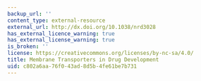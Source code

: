 ```yaml
---
backup_url: ''
content_type: external-resource
external_url: http://dx.doi.org/10.1038/nrd3028
has_external_licence_warning: true
has_external_license_warning: true
is_broken: ''
license: https://creativecommons.org/licenses/by-nc-sa/4.0/
title: Membrane Transporters in Drug Development
uid: c802a6aa-76f0-43ad-8d5b-4fe61be7b731
---
```

